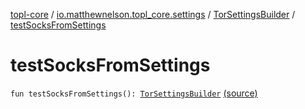 [topl-core](../../index.md) / [io.matthewnelson.topl_core.settings](../index.md) / [TorSettingsBuilder](index.md) / [testSocksFromSettings](./test-socks-from-settings.md)

# testSocksFromSettings

`fun testSocksFromSettings(): `[`TorSettingsBuilder`](index.md) [(source)](https://github.com/05nelsonm/TorOnionProxyLibrary-Android/blob/master/topl-core/src/main/java/io/matthewnelson/topl_core/settings/TorSettingsBuilder.kt#L597)